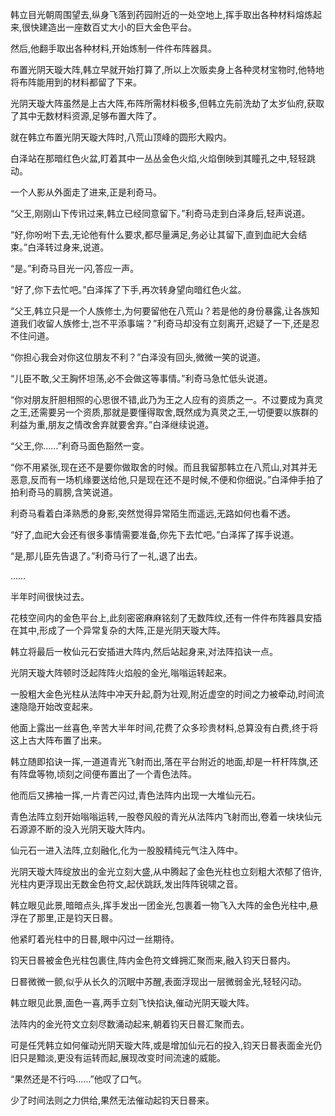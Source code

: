 
韩立目光朝周围望去,纵身飞落到药园附近的一处空地上,挥手取出各种材料熔炼起来,很快建造出一座数百丈大小的巨大金色平台。

然后,他翻手取出各种材料,开始炼制一件件布阵器具。

布置光阴天璇大阵,韩立早就开始打算了,所以上次贩卖身上各种灵材宝物时,他特地将布阵能用到的材料都留了下来。

光阴天璇大阵虽然是上古大阵,布阵所需材料极多,但韩立先前洗劫了太岁仙府,获取了其中无数材料资源,足够布置大阵了。

就在韩立布置光阴天璇大阵时,八荒山顶峰的圆形大殿内。

白泽站在那暗红色火盆,盯着其中一丛丛金色火焰,火焰倒映到其瞳孔之中,轻轻跳动。

一个人影从外面走了进来,正是利奇马。

“父王,刚刚山下传讯过来,韩立已经同意留下。”利奇马走到白泽身后,轻声说道。

“好,你吩咐下去,无论他有什么要求,都尽量满足,务必让其留下,直到血祀大会结束。”白泽转过身来,说道。

“是。”利奇马目光一闪,答应一声。

“好了,你下去忙吧。”白泽挥了下手,再次转身望向暗红色火盆。

“父王,韩立只是一个人族修士,为何要留他在八荒山？若是他的身份暴露,让各族知道我们收留人族修士,岂不平添事端？”利奇马却没有立刻离开,迟疑了一下,还是忍不住问道。

“你担心我会对你这位朋友不利？”白泽没有回头,微微一笑的说道。

“儿臣不敢,父王胸怀坦荡,必不会做这等事情。”利奇马急忙低头说道。

“你对朋友肝胆相照的心思很不错,此乃为王之人应有的资质之一。不过要成为真灵之王,还需要另一个资质,那就是要懂得取舍,既然成为真灵之王,一切便要以族群的利益为重,朋友之情改舍弃就要舍弃。”白泽继续说道。

“父王,你……”利奇马面色豁然一变。

“你不用紧张,现在还不是要你做取舍的时候。而且我留那韩立在八荒山,对其并无恶意,反而有一场机缘要送给他,只是现在还不是时候,不便和你细说。”白泽伸手拍了拍利奇马的肩膀,含笑说道。

利奇马看着白泽熟悉的身影,突然觉得异常陌生而遥远,无路如何也看不透。

“好了,血祀大会还有很多事情需要准备,你先下去忙吧。”白泽挥了挥手说道。

“是,那儿臣先告退了。”利奇马行了一礼,退了出去。

……

半年时间很快过去。

花枝空间内的金色平台上,此刻密密麻麻铭刻了无数阵纹,还有一件件布阵器具安插在其中,形成了一个异常复杂的大阵,正是光阴天璇大阵。

韩立将最后一枚仙元石安插进大阵内,然后站起身来,对法阵掐诀一点。

光阴天璇大阵顿时泛起阵阵火焰般的金光,嗡嗡运转起来。

一股粗大金色光柱从法阵中冲天升起,蔚为壮观,附近虚空的时间之力被牵动,时间流速隐隐开始改变起来。

他面上露出一丝喜色,辛苦大半年时间,花费了众多珍贵材料,总算没有白费,终于将这上古大阵布置了出来。

韩立随即掐诀一挥,一道道青光飞射而出,落在平台附近的地面,却是一杆杆阵旗,还有阵盘等物,顷刻之间便布置出了一个青色法阵。

他而后又拂袖一挥,一片青芒闪过,青色法阵内出现一大堆仙元石。

青色法阵立刻开始嗡嗡运转,一股卷风般的青光从法阵内飞射而出,卷着一块块仙元石源源不断的没入光阴天璇大阵内。

仙元石一进入法阵,立刻融化,化为一股股精纯元气注入阵中。

光阴天璇大阵绽放出的金光立刻大盛,从中腾起了金色光柱也立刻粗大浓郁了倍许,光柱内更浮现出无数金色符文,起伏跳跃,发出阵阵锐啸之音。

韩立眼见此景,暗暗点头,挥手发出一团金光,包裹着一物飞入大阵的金色光柱中,悬浮在了那里,正是钧天日晷。

他紧盯着光柱中的日晷,眼中闪过一丝期待。

钧天日晷被金色光柱包裹住,阵内金色符文蜂拥汇聚而来,融入钧天日晷内。

日晷微微一颤,似乎从长久的沉眠中苏醒,表面浮现出一层微弱金光,轻轻闪动。

韩立眼见此景,面色一喜,两手立刻飞快掐诀,催动光阴天璇大阵。

法阵内的金光符文立刻尽数涌动起来,朝着钧天日晷汇聚而去。

可是任凭韩立如何催动光阴天璇大阵,或是增加仙元石的投入,钧天日晷表面金光仍旧只是黯淡,更没有运转而起,展现改变时间流速的威能。

“果然还是不行吗……”他叹了口气。

少了时间法则之力供给,果然无法催动起钧天日晷来。